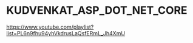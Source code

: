 # KUDVENKAT_ASP_DOT_NET_CORE
https://www.youtube.com/playlist?list=PL6n9fhu94yhVkdrusLaQsfERmL_Jh4XmU
